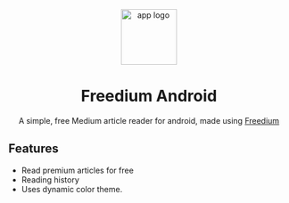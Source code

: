<div align="center">
<img src="https://github.com/user-attachments/assets/709c230a-dc55-4913-b98d-c13a0d3c3037" alt="app logo" width="100" height="100"/>
</div>
<h1 align="center">Freedium Android</h1>
<div align="center">
  
A simple, free Medium article reader for android, made using [Freedium](https://codeberg.org/Freedium-cfd)

</div>

## Features
- Read premium articles for free
- Reading history
- Uses dynamic color theme.
